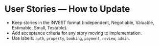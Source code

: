 # User Stories — How to Update
- Keep stories in the INVEST format (Independent, Negotiable, Valuable, Estimable, Small, Testable).
- Add acceptance criteria for any story moving to implementation.
- Use labels: `auth`, `property`, `booking`, `payment`, `review`, `admin`.
